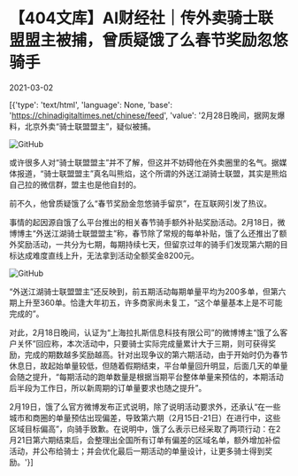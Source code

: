 # 【404文库】AI财经社｜传外卖骑士联盟盟主被捕，曾质疑饿了么春节奖励忽悠骑手

2021-03-02

[{'type': 'text/html', 'language': None, 'base': 'https://chinadigitaltimes.net/chinese/feed', 'value': '2月28日晚间，据网友爆料，北京外卖“骑士联盟盟主”，疑似被捕。

![GitHub](https://chinadigitaltimes.net/chinese/files/2021/03/post-663189-603e70b58c3f3.)

或许很多人对“骑士联盟盟主”并不了解，但这并不妨碍他在外卖圈里的名气。据媒体报道，“骑士联盟盟主”真名叫熊焰，这个所谓的外送江湖骑士联盟，其实是熊焰自己拉的微信群，盟主也是他自封的。

前不久，他曾质疑饿了么“春节奖励金忽悠骑手留京”，在互联网引发了热议。

事情的起因源自饿了么平台推出的相关春节骑手额外补贴奖励活动。2月18日，微博博主“外送江湖骑士联盟盟主”称，春节除了常规的每单补贴，饿了么还推出了额外奖励活动，一共分为七期，每期持续七天，但留京过年的骑手们发现第六期的目标达成难度直线上升，无法拿到活动全额奖金8200元。

![GitHub](https://chinadigitaltimes.net/chinese/files/2021/03/post-663189-603e70b5abc0d.)

“外送江湖骑士联盟盟主”还反映到，前五期活动每期单量平均为200多单，但第六期上升至360单。恰逢大年初五，许多商家尚未复工，“这个单量基本上是不可能完成的”。

对此，2月18日晚间，认证为“上海拉扎斯信息科技有限公司”的微博博主“饿了么客户关怀”回应称，本次活动中，只要骑士实际完成量累计大于三期，则可获得奖励，完成的期数越多奖励越高。针对出现争议的第六期活动，由于开始时仍为春节休息日，故起始单量较低，但随着假期结束，平台单量回升明显，后面几天的单量会随之提升，“每期活动的跑单数量是根据当期平台整体单量来预估的，本期活动后半段为工作日，所以新周期的订单量要求也随之提升”。

2月19日，饿了么官方微博发布正式说明，除了说明活动要求外，还承认“在一些城市和商圈的单量预估出现偏差，导致第六期（2月15日-21日）在进行中，这些区域目标偏高”，向骑手致歉。在说明中，饿了么表示已经采取了两项行动：在2月21日第六期结束后，会整理出全国所有订单有偏差的区域名单，额外增加补偿活动，并公布给骑士；并会优化最后一期活动的单量设计，让更多骑士得到奖励。'}]
